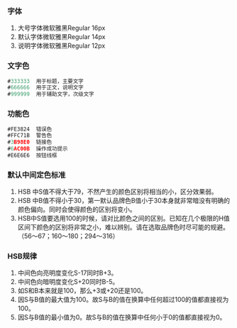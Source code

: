 
### 字体

1. 大号字体微软雅黑Regular 16px
2. 默认字体微软雅黑Regular 14px
3. 说明字体微软雅黑Regular 12px

### 文字色

```js
#333333  用于标题，主要文字
#666666  用于正文，说明文字
#999999  用于辅助文字，次级文字
```

### 功能色

```js
#FE3824  错误色
#FFC71B  警告色
#3B98E0  链接色
#6AC00B  操作成功提示
#E6E6E6  按钮线框
```

### 默认中间定色标准

1. HSB 中S值不得大于79，不然产生的颜色区别将相当的小，区分效果弱。
2. HSB 中B值不得小于30，第一默认品牌色B值小于30本身就非常暗没有明确的颜色偏向。同时会使得颜色的区别将变小。
3. HSB中S值要选用100的时候，请对比颜色之间的区别。已知在几个极限的H值区间下颜色的区别将非常之小，难以辨别。请在选取品牌色时尽可能的规避。（56～67；160～180；294～316）


### HSB规律

1. 中间色向亮明度变化S-17同时B+3。
2. 中间色向暗明度变化S+20同时B-5。
3. 如S和B本来就是100，那么+3或+20还是100。
4. 因S与B值的最大值为100。故S与B的值在换算中任何超过100的值都直接视为100。
5. 因S与B值的最小值为0。故S与B的值在换算中任何小于0的值都直接视为0。







